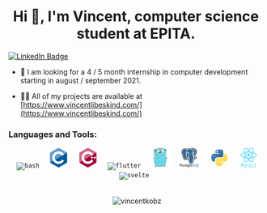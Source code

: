 <h1 align="center">Hi 👋, I'm Vincent, computer science student at EPITA.</h1>

[![LinkedIn Badge](https://img.shields.io/badge/LinkedIn-Profile-informational?style=flat&logo=linkedin&logoColor=white&color=0D76A8)](https://www.linkedin.com/in/vincent-libeskind/)


- 🔭  I am looking for a 4 / 5 month internship in computer development starting in august / september 2021.

- 👨‍💻 All of my projects are available at [https://www.vincentlibeskind.com/](https://www.vincentlibeskind.com/)



<div align="center">
    
<div> <h3 align="left">Languages and Tools:</h3> </div>

<div align="center">
    <code> <img src="https://www.vectorlogo.zone/logos/gnu_bash/gnu_bash-icon.svg" alt="bash" height="40" aligne="center"/> </code>
    <code> <img src="https://raw.githubusercontent.com/devicons/devicon/master/icons/c/c-original.svg" alt="c" height="40" /> </code>
    <code> <img src="https://raw.githubusercontent.com/devicons/devicon/master/icons/cplusplus/cplusplus-original.svg" alt="cplusplus" height="40"/> </code>
    <code> <img src="https://www.vectorlogo.zone/logos/flutterio/flutterio-icon.svg" alt="flutter" height="40"/> </code>
    <code> <img src="https://raw.githubusercontent.com/devicons/devicon/master/icons/go/go-original.svg" alt="go" height="40"/> </code>
    <code> <img src="https://raw.githubusercontent.com/devicons/devicon/master/icons/postgresql/postgresql-original-wordmark.svg" alt="postgresql" height="40"/> </code>
    <code> <img src="https://raw.githubusercontent.com/devicons/devicon/master/icons/python/python-original.svg" alt="python" height="40"/> </code>
    <code> <img src="https://raw.githubusercontent.com/devicons/devicon/master/icons/react/react-original-wordmark.svg" alt="react" height="40"/> </code>
    <code> <img src="https://upload.wikimedia.org/wikipedia/commons/1/1b/Svelte_Logo.svg" alt="svelte" height="40"/> </code>
</div>
    
<br>
    
<p>&nbsp;<img align="center" src="https://github-readme-stats.vercel.app/api?username=vincentkobz&show_icons=true&theme=merko&title_color=9141ac&locale=en" alt="vincentkobz" /></p>
    
</div>

